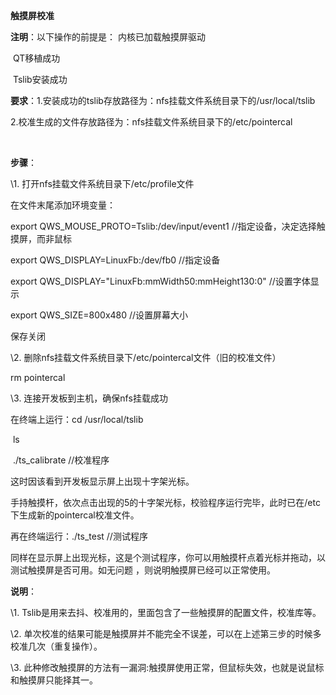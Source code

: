 **触摸屏校准**

**注明**：以下操作的前提是：   内核已加载触摸屏驱动

​                              QT移植成功

​                              Tslib安装成功

**要求**：1.安装成功的tslib存放路径为：nfs挂载文件系统目录下的/usr/local/tslib

​       2.校准生成的文件存放路径为：nfs挂载文件系统目录下的/etc/pointercal

​         

**步骤**：

\1.   打开nfs挂载文件系统目录下/etc/profile文件

在文件末尾添加环境变量：

export QWS_MOUSE_PROTO=Tslib:/dev/input/event1 //指定设备，决定选择触摸屏，而非鼠标

export QWS_DISPLAY=LinuxFb:/dev/fb0       //指定设备

export QWS_DISPLAY="LinuxFb:mmWidth50:mmHeight130:0"  //设置字体显示

export QWS_SIZE=800x480             //设置屏幕大小

保存关闭

 

\2.   删除nfs挂载文件系统目录下/etc/pointercal文件（旧的校准文件）

rm pointercal

 

\3.   连接开发板到主机，确保nfs挂载成功

在终端上运行：cd /usr/local/tslib

​               ls

​               ./ts_calibrate        //校准程序

这时因该看到开发板显示屏上出现十字架光标。

手持触摸杆，依次点击出现的5的十字架光标，校验程序运行完毕，此时已在/etc下生成新的pointercal校准文件。

 

再在终端运行：./ts_test          //测试程序

同样在显示屏上出现光标，这是个测试程序，你可以用触摸杆点着光标并拖动，以测试触摸屏是否可用。如无问题 ，则说明触摸屏已经可以正常使用。

 

**说明**：

\1.   Tslib是用来去抖、校准用的，里面包含了一些触摸屏的配置文件，校准库等。

\2.   单次校准的结果可能是触摸屏并不能完全不误差，可以在上述第三步的时候多校准几次（重复操作）。

\3.   此种修改触摸屏的方法有一漏洞:触摸屏使用正常，但鼠标失效，也就是说鼠标和触摸屏只能择其一。